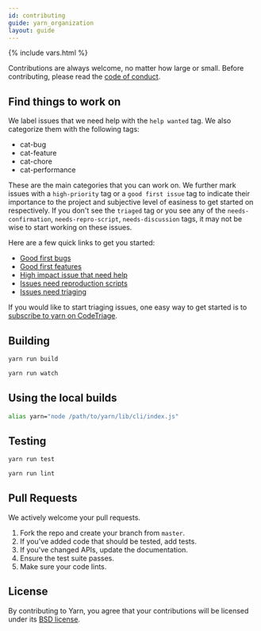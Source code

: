 ```yaml
---
id: contributing
guide: yarn_organization
layout: guide
---
```


{% include vars.html %}

Contributions are always welcome, no matter how large or small. Before contributing,
please read the [code of conduct]({{url_base}}/org/code-of-conduct).

## Find things to work on

We label issues that we need help with the `help wanted` tag. We also categorize them with the following tags:

* cat-bug
* cat-feature
* cat-chore
* cat-performance

These are the main categories that you can work on. We further mark issues with a `high-priority` tag or a `good first issue` tag to indicate their importance to the project and subjective level of easiness to get started on respectively. If you don't see the `triaged` tag or you see any of the `needs-confirmation`, `needs-repro-script`, `needs-discussion` tags, it may not be wise to start working on these issues.

Here are a few quick links to get you started:

* [Good first bugs](https://github.com/yarnpkg/yarn/issues?q=is%3Aopen+is%3Aissue+label%3A%22help+wanted%22+label%3Atriaged+label%3Acat-bug+label%3A%22good+first+issue%22)
* [Good first features](https://github.com/yarnpkg/yarn/issues?utf8=%E2%9C%93&q=is%3Aopen%20is%3Aissue%20label%3A%22help%20wanted%22%20label%3Atriaged%20label%3Acat-feature%20label%3A%22good%20first%20issue%22%20)
* [High impact issue that need help](https://github.com/yarnpkg/yarn/issues?q=is%3Aopen+is%3Aissue+label%3A%22help+wanted%22+label%3Ahigh-priority+label%3Atriaged)
* [Issues need reproduction scripts](https://github.com/yarnpkg/yarn/issues?utf8=%E2%9C%93&q=is%3Aopen%20is%3Aissue%20label%3A%22needs-repro-script%22)
* [Issues need triaging](https://github.com/yarnpkg/yarn/issues?utf8=%E2%9C%93&q=is%3Aopen%20is%3Aissue%20-label%3Atriaged)

 If you would like to start triaging issues, one easy way to get started is to [subscribe to yarn on CodeTriage](https://www.codetriage.com/yarnpkg/yarn).

## Building <a class="toc" id="toc-building" href="#toc-building"></a>

```sh
yarn run build
```

```sh
yarn run watch
```

## Using the local builds

```sh
alias yarn="node /path/to/yarn/lib/cli/index.js"
```

## Testing <a class="toc" id="toc-testing" href="#toc-testing"></a>

```sh
yarn run test
```

```sh
yarn run lint
```

## Pull Requests <a class="toc" id="toc-pull-requests" href="#toc-pull-requests"></a>

We actively welcome your pull requests.

1. Fork the repo and create your branch from `master`.
2. If you've added code that should be tested, add tests.
3. If you've changed APIs, update the documentation.
4. Ensure the test suite passes.
5. Make sure your code lints.

## License <a class="toc" id="toc-license" href="#toc-license"></a>

By contributing to Yarn, you agree that your contributions will be licensed
under its [BSD license](https://github.com/yarnpkg/yarn/blob/master/LICENSE).
